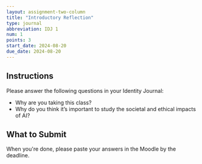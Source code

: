 ```yaml
---
layout: assignment-two-column
title: "Introductory Reflection"
type: journal
abbreviation: IDJ 1
num: 1
points: 3
start_date: 2024-08-20
due_date: 2024-08-20
---
```


## Instructions
Please answer the following questions in your Identity Journal:
* Why are you taking this class?
* Why do you think it’s important to study the societal and ethical impacts of AI?

## What to Submit
When you're done, please paste your answers in the Moodle by the deadline.
